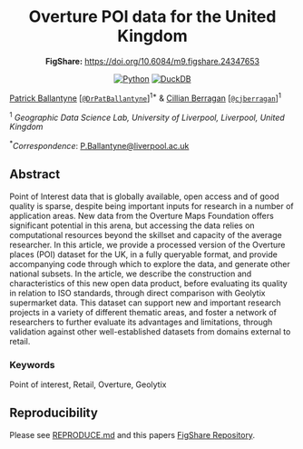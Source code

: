 <div align="center">

# Overture POI data for the United Kingdom

**FigShare:** https://doi.org/10.6084/m9.figshare.24347653

<a href="https://www.python.org"><img alt="Python" src="https://img.shields.io/badge/python%20-%2314354C.svg?&style=for-the-badge&logo=python&logoColor=white"/></a>
<a href="https://pytorchlightning.ai/"><img alt="DuckDB" src="https://img.shields.io/badge/-DuckDB-yellow?style=for-the-badge"></a>


</div>

[Patrick Ballantyne](https://www.liverpool.ac.uk/environmental-sciences/staff/patrick-ballantyne) \[[`@DrPatBallantyne`](http://twitter.com/alel_domi)\]<sup>1\*</sup> &
[Cillian Berragan](https://www.liverpool.ac.uk/geographic-data-science/our-people/) \[[`@cjberragan`](http://twitter.com/cjberragan)\]<sup>1</sup>

<sup>1</sup> _Geographic Data Science Lab, University of Liverpool, Liverpool, United Kingdom_  

<sup>\*</sup>_Correspondence_: P.Ballantyne@liverpool.ac.uk

## Abstract

Point of Interest data that is globally available, open access and of good quality is sparse, despite being important inputs for research in a number of application areas. New data from the Overture Maps Foundation offers significant potential in this arena, but accessing the data relies on computational resources beyond the skillset and capacity of the average researcher. In this article, we provide a processed version of the Overture places (POI) dataset for the UK, in a fully queryable format, and provide accompanying code through which to explore the data, and generate other national subsets. In the article, we describe the construction and characteristics of this new open data product, before evaluating its quality in relation to ISO standards, through direct comparison with Geolytix supermarket data. This dataset can support new and important research projects in a variety of different thematic areas, and foster a network of researchers to further evaluate its advantages and limitations, through validation against other well-established datasets from domains external to retail. 

### Keywords

Point of interest, Retail, Overture, Geolytix 

## Reproducibility

Please see [REPRODUCE.md](REPRODUCE.md) and this papers [FigShare Repository](https://figshare.com/articles/journal_contribution/_b_Overture_POI_data_for_the_United_Kingdom_a_comprehensive_queryable_open_data_product_validated_against_Geolytix_supermarket_data_b_/24347653).
